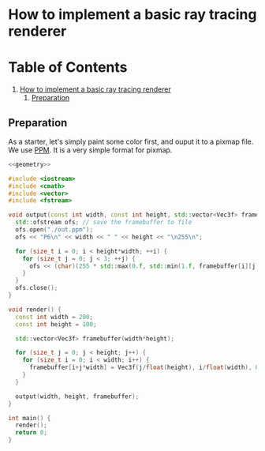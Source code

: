 # How to implement a basic ray tracing renderer


# Table of Contents

1.  [How to implement a basic ray tracing renderer](#org2d6af53)
    1.  [Preparation](#org735b7a8)

## Preparation

As a starter, let's simply paint some color first, and ouput it to a pixmap file. We use [PPM](https://en.wikipedia.org/wiki/Netpbm). It is a very simple format for pixmap.

```C++
<<geometry>>

#include <iostream>
#include <cmath>
#include <vector>
#include <fstream>

void output(const int width, const int height, std::vector<Vec3f> framebuffer) {
  std::ofstream ofs; // save the framebuffer to file
  ofs.open("./out.ppm");
  ofs << "P6\n" << width << " " << height << "\n255\n";

  for (size_t i = 0; i < height*width; ++i) {
    for (size_t j = 0; j < 3; ++j) {
      ofs << (char)(255 * std::max(0.f, std::min(1.f, framebuffer[i][j])));
    }
  }
  ofs.close();
}

void render() {
  const int width = 200;
  const int height = 100;

  std::vector<Vec3f> framebuffer(width*height);

  for (size_t j = 0; j < height; j++) {
    for (size_t i = 0; i < width; i++) {
      framebuffer[i+j*width] = Vec3f(j/float(height), i/float(width), 0);
    }
  }

  output(width, height, framebuffer);
}

int main() {
  render();
  return 0;
}
```
